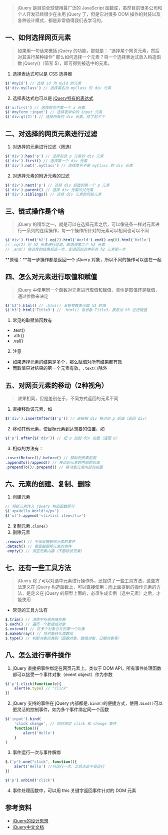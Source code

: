 > jQuery 是目前全球使用最广泛的 JavaScript 函数库，虽然目前很多公司和个人开发已经很少在主用 jQuery 了，但是它对很多 DOM 操作的封装以及各种设计模式，都是非常值得我们去学习的。

## 一、如何选择网页元素
> 如果用一句话来概括 jQuery 的功能，那就是：
> “选择某个网页元素，然后对其进行某种操作”
那么如何选择一个元素？将一个选择表达式放入构造函数 jQuery()（简写 $），即可得到被选中的元素。
1. 选择表达式可以是 CSS 选择器
```js
$('#myId') // 选择 id 为 myId 的元素
$('div.myClass') // 选择类名为 myClass 的 div 元素
```
2. 选择表达式也可以是 [jQuery特有的表达式](https://api.jquery.com/category/selectors/)
```js
$('a:first') // 选择网页中第一个 a 元素
$('#myForm :input') // 选择表单中的 input 元素
$('div:gt(2)') // 选择所有的 div 元素，除了前三个
```

## 二、对选择的网页元素进行过滤
1. 对选择的元素进行过滤（筛选）
```js
$('div').has('p') // 选择包含 p 元素的 div 元素
$('div').first() // 选择第一个 div 元素
$('div').not('.myClass') // 选择类名不是 myClass 的 div 元素
```
2. 对选择元素的附近元素的过滤
```js
$('div').next('p') // 选择 div 后面的第一个 p 元素
$('div').parent() // 选择 div 元素的父元素
$('div').siblings() // 选择 div 元素的同级元素
```

## 三、链式操作是个啥
> jQuery 的精华之一，就是可以在选择元素之后，可以像链条一样对元素进行一系列的连续操作，每一个操作所针对的元素可以相同也可以不同
```js
$('div').find('h2').eq(2).html('World').end().eq(0).html('Hello')
// .eq(2) 对 h2 元素进行过滤，即选择第二个 h2 元素
// .end() 使选择的结果后退一步，即退回到选中所有 h2 元素那一步
```
**原理：**每一步操作都是返回一个 jQuery 对象，所以不同的操作可以连在一起

## 四、怎么对元素进行取值和赋值
> jQuery 中使用同一个函数对元素进行取值和赋值，具体是取值还是赋值，通过参数来决定
```js
$('h3').html() // .html() 没有参数表示取 h3 的值
$('h3').html('Title3') // .html() 有参数 Title3，表示对 h3 进行赋值
```
1. 常见的取赋值函数有
- .text()
- .attr()
- .val()
2. 注意
- 如果选择元素的结果是多个，那么赋值对所有结果都有效
- 而取值只对结果的第一个元素有效，`.text()`除外

## 五、对网页元素的移动（2种视角）
> 效果相同，但是差别在于，不同方式返回的元素不同
1. 直接移动该元素，如
```js
$('div').insertAfter($('p')) // 直接把 div 移动到 p 后面（返回 div）
```
2. 移动其他元素，使目标元素到达想要的位置，如
```js
$('p').after($('div')) // 把 p 加到 div 前面（返回 p）
```
3. 相似的方法有：
```js
.insertBefore()/.before() // 移动到元素前面
.appendTo()/append() // 移动到元素的内部的后面
.prependTo()/.prepend() // 移动到元素内部的前面
```

## 六、元素的创建、复制、删除
1. 创建元素
```js
// 将新元素传入 jQuery 构造函数即可
$('<p>Hello World!</p>')
$('ul').append('<li>list item</li>')
```
2. 复制元素`.clone()`
3. 删除元素
```js
.remove() // 不保留被删除元素的事件
.detach() // 保留被删除元素的事件
.empty() // 清空元素内容（不删除该元素）
```

## 七、还有一些工具方法
> jQuery 除了可以对选中元素进行操作外，还提供了一些工具方法，这些方法定义在 jQuery 构造函数上，可以直接使用；而上面提到的操作元素的方法，是定义在 jQuery 的原型上面的，必须生成实例（选中元素）之后，才能使用
- 常见的工具方法有
```js
$.trim() // 清除字符串两端空格
$.each() // 遍历一个数组或对象
$.extend() // 将多个对象合并到第一个对象
$.makeArray() // 将对象转化成数组
$.type() // 判断对象的类别（函数对象、数组对象、日期对象等）
```

## 八、怎么进行事件操作
1. jQuery 直接把事件绑定在网页元素上。类似于 DOM API，所有事件处理函数都可以接受一个事件对象（event object）作为参数
```js
$('p').click(function(e){
    alert(e.type) // "click"
})
```
2. jQuery 支持的事件在 jQuery 内部都是`.bind()`的便捷方式，使用`.bind()`可以更灵活的控制事件，如为多个事件绑定同一个函数
```js
$('input').bind(
    'click change', // 同时绑定 click 和 change 事件
    function(){
        alert('Hello')
    }
)
```
3. 事件运行一次与事件解绑
```js
$.('p').one("click", function(){
    alert('Hello') //只运行一次，之后点击不会运行
})

$('p').unbind('click')
```
4. 事件处理函数中，可以用 this 关键字返回事件针对的 DOM 元素

## 参考资料
- [jQuery的设计思想](http://www.ruanyifeng.com/blog/2011/07/jquery_fundamentals.html)
- [jQuery中文文档](https://www.jquery123.com/)